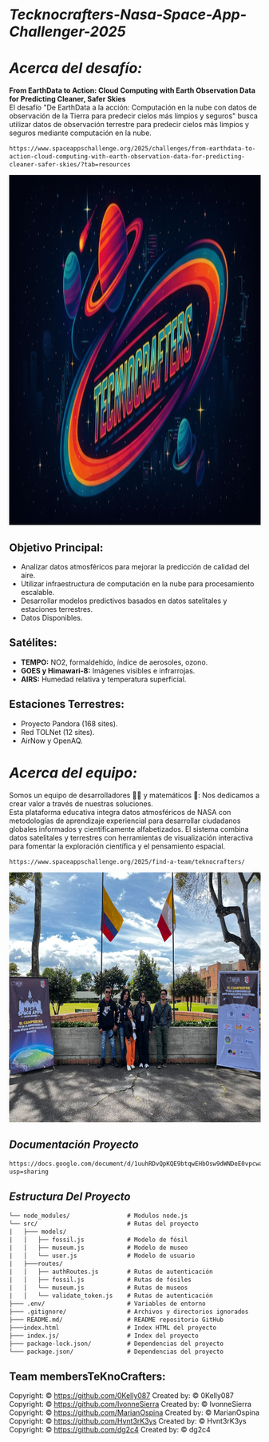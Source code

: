 # *Tecknocrafters-Nasa-Space-App-Challenger-2025*



<!-- <p align="center">
  <video src="Assets/Ilustration-challenge.png" width=400">
<p/> -->

# *Acerca del desafío:*
**From EarthData to Action: Cloud Computing with Earth Observation Data for Predicting Cleaner, Safer Skies**\
El desafío "De EarthData a la acción: Computación en la nube con datos de observación de la Tierra para predecir cielos más limpios y seguros" busca utilizar datos 
de observación terrestre para predecir cielos más limpios y seguros mediante computación en la nube.

    https://www.spaceappschallenge.org/2025/challenges/from-earthdata-to-action-cloud-computing-with-earth-observation-data-for-predicting-cleaner-safer-skies/?tab=resources

<p align="center">
  <img width="700" height="700" src="Assets/Tecknocrafters-Banner.png" alt="Logo-Tecknocrafters">
</p>

## **Objetivo Principal:**
  - Analizar datos atmosféricos para mejorar la predicción de calidad del aire.
  - Utilizar infraestructura de computación en la nube para procesamiento escalable.
  - Desarrollar modelos predictivos basados en datos satelitales y estaciones terrestres.
  - Datos Disponibles.

## **Satélites:**
  - **TEMPO:** NO2, formaldehído, índice de aerosoles, ozono.
  - **GOES y Himawari-8:** Imágenes visibles e infrarrojas.
  - **AIRS:** Humedad relativa y temperatura superficial.

## **Estaciones Terrestres:**
  - Proyecto Pandora (168 sites).
  - Red TOLNet (12 sites).
  - AirNow y OpenAQ.

# *Acerca del equipo:*
Somos un equipo de desarrolladores 👩‍💻 y matemáticos 🧮: Nos dedicamos a crear valor a través de nuestras soluciones.\
Esta plataforma educativa integra datos atmosféricos de NASA con metodologías de aprendizaje experiencial para desarrollar ciudadanos globales informados y científicamente alfabetizados.
El sistema combina datos satelitales y terrestres con herramientas de visualización interactiva para fomentar la exploración científica y el pensamiento espacial.

    https://www.spaceappschallenge.org/2025/find-a-team/teknocrafters/
  
<p align="center">
  <img width="750" height="500" src="Assets/Tecknocrafters-Team.jpeg" alt="Logo-Tecknocrafters">
</p>

## *Documentación Proyecto*
    https://docs.google.com/document/d/1uuhRDvQpKQE9btqwEHbOsw9dWNDeE0vpcwazzpXzLTM/edit?usp=sharing

## *Estructura Del Proyecto*
```Tecknocrafters-Nasa-Space-App-Challenger-2025/
└── node_modules/                # Modulos node.js
└── src/                         # Rutas del proyecto
|   ├─── models/                 
|   │   ├── fossil.js            # Modelo de fósil
|   │   ├── museum.js            # Modelo de museo
|   │   └── user.js              # Modelo de usuario
|   ├───routes/
|   │   ├── authRoutes.js        # Rutas de autenticación
|   │   ├── fossil.js            # Rutas de fósiles 
|   │   └── museum.js            # Rutas de museos
|   │   └── validate_token.js    # Rutas de autenticación
├─── .env/                       # Variables de entorno
├─── .gitignore/                 # Archivos y directorios ignorados
├─── README.md/                  # README repositorio GitHub
├───index.html                   # Index HTML del proyecto
├─── index.js/                   # Index del proyecto
├─── package-lock.json/          # Dependencias del proyecto
└─── package.json/               # Dependencias del proyecto
```

## **Team membersTeKnoCrafters:**

Copyright: © https://github.com/0Kelly087 Created by: © 0Kelly087\
Copyright: © https://github.com/IvonneSierra Created by: © IvonneSierra\
Copyright: © https://github.com/MarianOspina Created by: © MarianOspina\
Copyright: © https://github.com/Hvnt3rK3ys Created by: © Hvnt3rK3ys\
Copyright: © https://github.com/dg2c4 Created by: © dg2c4
